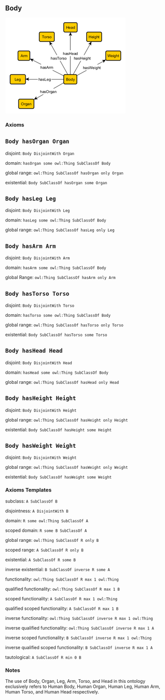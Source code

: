 ## Body
![schema-diagram](Body.png)

### Axioms

## `Body hasOrgan Organ` <br />
disjoint: `Body DisjointWith Organ`

domain: `hasOrgan some owl:Thing SubClassOf Body` <br />

global range: `owl:Thing SubClassOf hasOrgan only Organ` <br />

existential: `Body SubClassOf hasOrgan some Organ` <br />

## `Body hasLeg Leg` <br />
disjoint: `Body DisjointWith Leg`

domain: `hasLeg some owl:Thing SubClassOf Body` <br />

global range: `owl:Thing SubClassOf hasLeg only Leg` <br />

## `Body hasArm Arm` <br />
disjoint: `Body DisjointWith Arm`

domain: `hasArm some owl:Thing SubClassOf Body` <br />

global Range: `owl:Thing SubClassOf hasArm only Arm` <br />

## `Body hasTorso Torso` <br />
disjoint: `Body DisjointWith Torso`

domain: `hasTorso some owl:Thing SubClassOf Body` <br />

global range: `owl:Thing SubClassOf hasTorso only Torso` <br />

existential: `Body SubClassOf hasTorso some Torso` <br />

## `Body hasHead Head` <br />
disjoint: `Body DisjointWith Head`

domain: `hasHead some owl:Thing SubClassOf Body` <br />

global range: `owl:Thing SubClassOf hasHead only Head` <br />

## `Body hasHeight Height` <br />
disjoint: `Body DisjointWith Height`

global range: `owl:Thing SubClassOf hasHeight only Height` <br />

existential: `Body SubClassOf hasHeight some Height` <br />

## `Body hasWeight Weight` <br />
disjoint: `Body DisjointWith Weight`

global range: `owl:Thing SubClassOf hasWeight only Weight` <br />

existential: `Body SubClassOf hasWeight some Weight` <br />

### Axioms Templates
subclass: `A SubClassOf B` <br />

disjointness: `A DisjointWith B` <br />

domain: `R some owl:Thing SubClassOf A` <br />

scoped domain: `R some B SubClassOf A` <br />

global range: `owl:Thing SubClassOf R only B` <br />

scoped range: `A SubClassOf R only B` <br />

existential: `A SubClassOf R some B` <br />

inverse existential: `B SubClassOf inverse R some A` <br />

functionality: `owl:Thing SubClassOf R max 1 owl:Thing` <br />

qualified functionality: `owl:Thing SubClassOf R max 1 B` <br />

scoped functionality: `A SubClassOf R max 1 owl:Thing` <br />

qualified scoped functionality: `A SubClassOf R max 1 B` <br />

inverse functionality: `owl:Thing SubClassOf inverse R max 1 owl:Thing` <br />

inverse qualified functionality: `owl:Thing SubClassOf inverse R max 1 A` <br />

inverse scoped functionality: `B SubClassOf inverse R max 1 owl:Thing` <br />

inverse qualified scoped functionality: `B SubClassOf inverse R max 1 A` <br />

tautological: `A SubClassOf R min 0 B` <br />

### Notes
The use of Body, Organ, Leg, Arm, Torso, and Head in this ontology exclusively refers to Human Body, Human Organ, Human Leg, Human Arm, Human Torso, and Human Head respectively.

